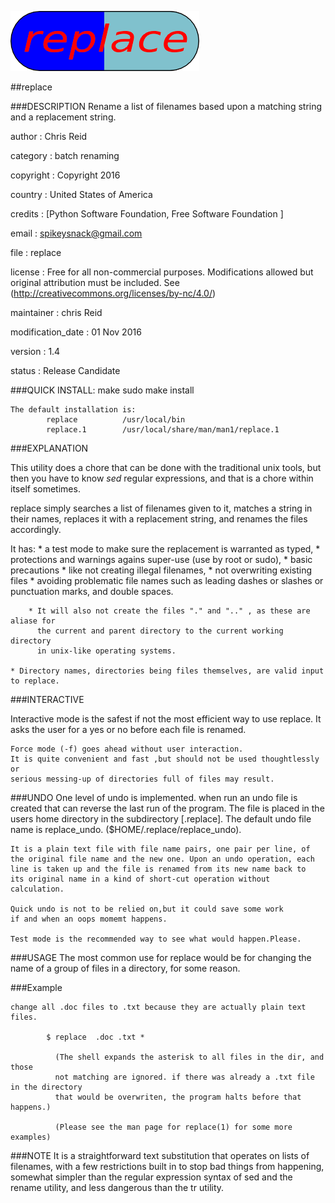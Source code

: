 ![crop](doc/replace.png?raw=true  "replace")

##replace

###DESCRIPTION
    Rename a list of filenames based upon a matching string 
    and a replacement string.


author      : Chris Reid

category    : batch renaming

copyright   : Copyright 2016

country     : United States of America

credits     : [Python Software Foundation, Free Software Foundation ]

email       : spikeysnack@gmail.com

file        : replace

license     : Free for all non-commercial purposes. 
              Modifications allowed but original attribution must be included. 
              See (http://creativecommons.org/licenses/by-nc/4.0/)

maintainer  : chris Reid

modification_date : 01 Nov 2016

version     : 1.4

status      : Release Candidate


###QUICK INSTALL:
      make
      sudo make install

	The default installation is: 
    		replace          /usr/local/bin
    		replace.1        /usr/local/share/man/man1/replace.1
    

###EXPLANATION 
     
This utility does a chore that can be done with the traditional unix tools, 
but then you have to know *sed* regular expressions, and that is a chore 
within itself sometimes.

replace simply searches a list of filenames given
to it, matches a string in their names, replaces it 
with a replacement string, and renames the files accordingly.

It has: 
	* a test mode to make sure the replacement is warranted as typed,
	* protections and warnings agains super-use (use by root or sudo),
	* basic precautions 
            * like not creating illegal filenames,
	    * not overwriting existing files
	    * avoiding problematic file names
	      such as leading dashes or slashes or punctuation marks, and double spaces.

	    * It will also not create the files "." and ".." , as these are aliase for
	      the current and parent directory to the current working directory 
	      in unix-like operating systems. 
	
	* Directory names, directories being files themselves, are valid input to replace. 
  

###INTERACTIVE

Interactive mode is the safest if not the most efficient way to use replace. 
	It asks the user for a yes or no before each file is renamed.

	Force mode (-f) goes ahead without user interaction. 
	It is quite convenient and fast ,but should not be used thoughtlessly or
	serious messing-up of directories full of files may result. 

###UNDO
One level of undo is implemented.
	when run an undo file is created that can reverse the last run of the program.
	The file is placed in the users home directory in the subdirectory [.replace].
	The default undo file name is replace_undo. ($HOME/.replace/replace_undo).

	It is a plain text file with file name pairs, one pair per line, of
	the original file name and the new one. Upon an undo operation, each
	line is taken up and the file is renamed from its new name back to 
	its original name in a kind of short-cut operation without calculation.
 
	Quick undo is not to be relied on,but it could save some work 
	if and when an oops momemt happens.

	Test mode is the recommended way to see what would happen.Please.


###USAGE
The most common use for replace would be for changing the name of
a group of files in a directory, for some reason. 


###Example

	change all .doc files to .txt because they are actually plain text files.

	        $ replace  .doc .txt *
		   
		      (The shell expands the asterisk to all files in the dir, and those 
		      not matching are ignored. if there was already a .txt file in the directory
		      that would be overwriten, the program halts before that happens.)

		      (Please see the man page for replace(1) for some more examples)

###NOTE
It is a straightforward text substitution that operates on lists of filenames,
with a few restrictions built in to stop bad things from happening, somewhat
simpler than the  regular expression syntax of sed and the rename utility, 
and less dangerous than the tr utility.


